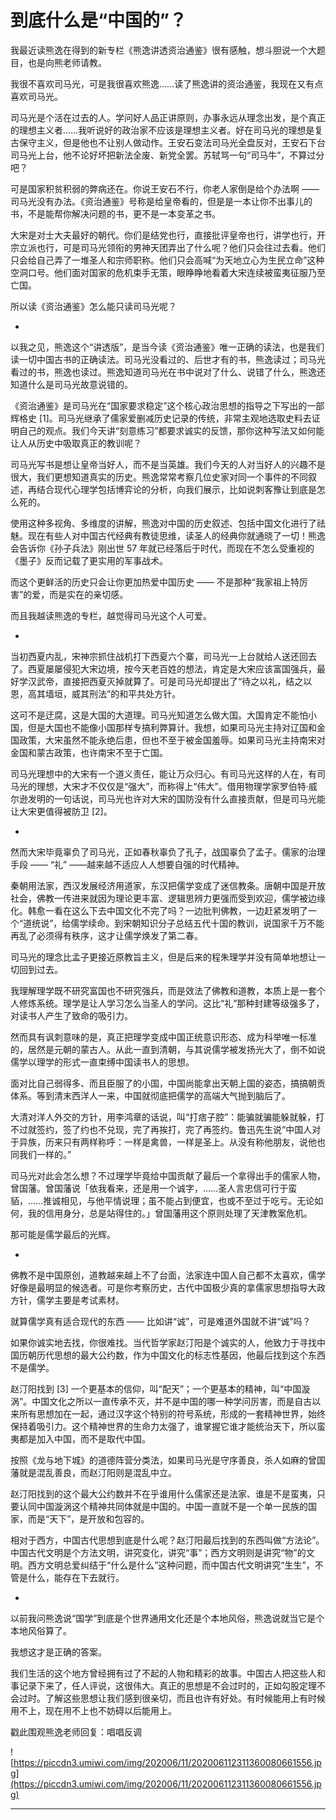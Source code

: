 # 到底什么是“中国的”？

我最近读熊逸在得到的新专栏《熊逸讲透资治通鉴》很有感触，想斗胆说一个大题目，也是向熊老师请教。

我很不喜欢司马光，可是我很喜欢熊逸……读了熊逸讲的资治通鉴，我现在又有点喜欢司马光。

司马光是个活在过去的人。学问好人品正讲原则，办事永远从理念出发，是个真正的理想主义者……我听说好的政治家不应该是理想主义者。好在司马光的理想是复古保守主义，但是他也不让别人做动作。王安石变法司马光全盘反对，王安石下台司马光上台，他不论好坏把新法全废、新党全罢。苏轼骂一句“司马牛”，不算过分吧？

可是国家积贫积弱的弊病还在。你说王安石不行，你老人家倒是给个办法啊 —— 司马光没有办法。《资治通鉴》号称是给皇帝看的，但是是一本让你不出事儿的书，不是能帮你解决问题的书，更不是一本变革之书。

大宋是对士大夫最好的朝代。你们是结党也行，直接批评皇帝也行，讲学也行，开宗立派也行，可是司马光领衔的男神天团弄出了什么呢？他们只会往过去看。他们只会给自己弄了一堆圣人和宗师职称。他们只会高喊“为天地立心为生民立命”这种空洞口号。他们面对国家的危机束手无策，眼睁睁地看着大宋连续被蛮夷征服乃至亡国。

所以读《资治通鉴》怎么能只读司马光呢？ 

*

以我之见，熊逸这个“讲透版”，是当今读《资治通鉴》唯一正确的读法，也是我们读一切中国古书的正确读法。司马光没看过的、后世才有的书，熊逸读过；司马光看过的书，熊逸也读过。熊逸知道司马光在书中说对了什么、说错了什么，熊逸还知道什么是司马光故意说错的。

《资治通鉴》是司马光在“国家要求稳定”这个核心政治思想的指导之下写出的一部辉格史 [1]。司马光继承了儒家爱删减历史记录的传统，非常主观地选取史料去证明自己的观点。我们今天讲“刻意练习”都要求诚实的反馈，那你这种写法又如何能让人从历史中吸取真正的教训呢？

司马光写书是想让皇帝当好人，而不是当英雄。我们今天的人对当好人的兴趣不是很大，我们更想知道真实的历史。熊逸常常考察几位史家对同一个事件的不同叙述，再结合现代心理学包括博弈论的分析，向我们展示，比如说刺客豫让到底是怎么死的。

使用这种多视角、多维度的讲解，熊逸对中国的历史叙述、包括中国文化进行了祛魅。现在有些人对中国古代经典有教徒思维，读圣人的经典你就通晓了一切！熊逸会告诉你《孙子兵法》刚出世 57 年就已经落后于时代，而现在不怎么受重视的《墨子》反而记载了更实用的军事战术。

而这个更鲜活的历史只会让你更加热爱中国历史 —— 不是那种“我家祖上特厉害”的爱，而是实在的亲切感。

而且我越读熊逸的专栏，越觉得司马光这个人可爱。 

*

当初西夏内乱，宋神宗抓住战机打下西夏六个寨，司马光一上台就给人送还回去了。西夏屡屡侵犯大宋边境，按今天老百姓的想法，肯定是大宋应该富国强兵，最好学汉武帝，直接把西夏灭掉就算了。可是司马光却提出了“待之以礼，结之以恩，高其墙垣，威其刑法”的和平共处方针。

这可不是迂腐，这是大国的大道理。司马光知道怎么做大国。大国肯定不能怕小国，但是大国也不能像小国那样专搞利弊算计。我想，如果司马光主持对辽国和金国政策，大宋虽然不能永绝后患，但也不至于被金国羞辱。如果司马光主持南宋对金国和蒙古政策，也许南宋不至于亡国。

司马光理想中的大宋有一个道义责任，能让万众归心。有司马光这样的人在，有司马光的理想，大宋才不仅仅是“强大”，而称得上“伟大”。借用物理学家罗伯特·威尔逊发明的一句话说，司马光也许对大宋的国防没有什么直接贡献，但是司马光能让大宋更值得被防卫 [2]。

*

然而大宋毕竟辜负了司马光，正如春秋辜负了孔子，战国辜负了孟子。儒家的治理手段 —— “礼” ——越来越不适应人人想要自强的时代精神。

秦朝用法家，西汉发展经济用道家，东汉把儒学变成了迷信教条。唐朝中国是开放社会，佛教一传进来就因为理论更丰富、逻辑思辨力更强而受到欢迎，儒学被边缘化。韩愈一看在这么下去中国文化不完了吗？一边批判佛教，一边赶紧发明了一个“道统说”，给儒学续命。到宋朝知识分子总结五代十国的教训，说国家千万不能再乱了必须得有秩序，这才让儒学焕发了第二春。

司马光的理念比孟子更接近原教旨主义，但是后来的程朱理学并没有简单地想让一切回到过去。

我理解理学既不研究富国也不研究强兵，而是效法了佛教和道教，本质上是一套个人修炼系统。理学是让人学习怎么当圣人的学问。这比“礼”那种封建等级强多了，对读书人产生了致命的吸引力。

然而具有讽刺意味的是，真正把理学变成中国正统意识形态、成为科举唯一标准的，居然是元朝的蒙古人。从此一直到清朝，与其说儒学被发扬光大了，倒不如说儒学以理学的形式一直束缚中国读书人的思想。

面对比自己弱得多、而且臣服了的小国，中国尚能拿出天朝上国的姿态，搞搞朝贡体系。等到清末西洋人一来，中国就彻底把儒学的高端大气抛到脑后了。

大清对洋人外交的方针，用李鸿章的话说，叫“打痞子腔”：能骗就骗能躲就躲，打不过就签约，签了约也不兑现，完了再挨打，完了再签约。鲁迅先生说“中国人对于异族，历来只有两样称呼：一样是禽兽，一样是圣上。从没有称他朋友，说他也同我们一样的。” 

司马光对此会怎么想？不过理学毕竟给中国贡献了最后一个拿得出手的儒家人物，曾国藩。曾国藩说「依我看来，还是用一个诚字，……圣人言忠信可行于蛮貊，……推诚相见，与他平情说理；虽不能占到便宜，也或不至过于吃亏。无论如何，我的信用身分，总是站得住的。」曾国藩用这个原则处理了天津教案危机。

那可能是儒学最后的光辉。

*

佛教不是中国原创，道教越来越上不了台面，法家连中国人自己都不太喜欢，儒学好像是最明显的候选者。可是你考察历史，古代中国极少真的拿儒家思想指导大政方针，儒学主要是考试素材。

就算儒学真有适合现代的东西 —— 比如讲“诚”，可是难道外国就不讲“诚”吗？

如果你诚实地去找，你很难找。当代哲学家赵汀阳是个诚实的人，他致力于寻找中国历朝历代思想的最大公约数，作为中国文化的标志性基因，他最后找到这个东西不是儒学。

赵汀阳找到 [3] 一个更基本的信仰，叫“配天”；一个更基本的精神，叫“中国漩涡”。中国文化之所以一直传承不灭，并不是中国的哪一种学问厉害，而是自古以来所有思想加在一起，通过汉字这个特别的符号系统，形成的一套精神世界，始终保持着吸引力。这个精神世界的生命力太强了，谁掌握它谁才能统治天下，所以蛮夷都是加入中国，而不是取代中国。

按照《龙与地下城》的道德阵营分类法，如果司马光是守序善良，杀人如麻的曾国藩就是混乱善良，而赵汀阳则是混乱中立。

赵汀阳找到的这个最大公约数并不在乎谁用什么儒家还是法家、谁是不是蛮夷，只要认同中国漩涡这个精神共同体就是中国的。中国一直就不是一个单一民族的国家，而是“天下”，是开放和包容的。

相对于西方，中国古代思想到底是什么呢？赵汀阳最后找到的东西叫做“方法论”。中国古代文明是个方法文明，讲究变化，讲究“事”；西方文明则是讲究“物”的文明。西方文明总爱纠结于“什么是什么”这种问题，而中国古代文明讲究“生生”，不管是什么，能存在下去就行。

*

以前我问熊逸说“国学”到底是个世界通用文化还是个本地风俗，熊逸说就当它是个本地风俗算了。

我想这才是正确的答案。

我们生活的这个地方曾经拥有过了不起的人物和精彩的故事。中国古人把这些人和事记录下来了，任人评说，这很伟大。真正的思想是不会过时的，正如勾股定理不会过时。了解这些思想让我们感到很亲切，而且也许有好处。有时候能用上有时候用不上，现在用不上也不妨碍以后能用上。

戳此围观熊逸老师回复：唱唱反调

![https://piccdn3.umiwi.com/img/202006/11/202006112311360080661556.jpg](https://piccdn3.umiwi.com/img/202006/11/202006112311360080661556.jpg)

---
